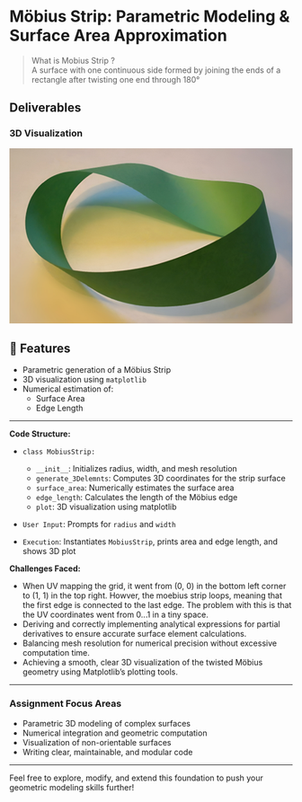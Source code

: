 # Möbius Strip: Parametric Modeling & Surface Area Approximation

> What is Mobius Strip ? <br/>
> A surface with one continuous side formed by joining the ends of a rectangle after twisting one end through 180°

## Deliverables

### 3D Visualization
![image alt](https://github.com/abhishekboken12/-Mobius-strip/blob/f6a0344031b5de0362692b6556793dcbbad5298c/Mo%CC%88bius_Strip.jpg)

## 🧠 Features

- Parametric generation of a Möbius Strip
- 3D visualization using `matplotlib`
- Numerical estimation of:
  - Surface Area
  - Edge Length

---

**Code Structure:** 
- `class MobiusStrip:`  
  - `__init__`: Initializes radius, width, and mesh resolution  
  - `generate_3Delemnts`: Computes 3D coordinates for the strip surface  
  - `surface_area`: Numerically estimates the surface area  
  - `edge_length`: Calculates the length of the Möbius edge  
  - `plot`: 3D visualization using matplotlib  

- `User Input`: Prompts for `radius` and `width`  
- `Execution`: Instantiates `MobiusStrip`, prints area and edge length, and shows 3D plot 


**Challenges Faced:**  
- When UV mapping the grid, it went from (0, 0) in the bottom left corner to (1, 1) in the top right. Howver, the moebius strip loops, meaning that the first edge is connected to the last 
  edge. The problem with this is that the UV coordinates went from 0...1 in a tiny space.
- Deriving and correctly implementing analytical expressions for partial derivatives to ensure accurate surface element calculations.  
- Balancing mesh resolution for numerical precision without excessive computation time.  
- Achieving a smooth, clear 3D visualization of the twisted Möbius geometry using Matplotlib’s plotting tools.
---

### Assignment Focus Areas
- Parametric 3D modeling of complex surfaces  
- Numerical integration and geometric computation  
- Visualization of non-orientable surfaces  
- Writing clear, maintainable, and modular code

---

Feel free to explore, modify, and extend this foundation to push your geometric modeling skills further!


